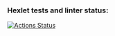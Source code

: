 ### Hexlet tests and linter status:
[![Actions Status](https://github.com/obsidinan/frontend-project-44/actions/workflows/hexlet-check.yml/badge.svg)](https://github.com/obsidinan/frontend-project-44/actions)